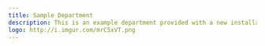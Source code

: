 ```yaml
---
title: Sample Department
description: This is an example department provided with a new installation of JKAN
logo: http://i.imgur.com/mrC5xVT.png
---
```

